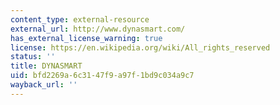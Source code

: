 ```yaml
---
content_type: external-resource
external_url: http://www.dynasmart.com/
has_external_license_warning: true
license: https://en.wikipedia.org/wiki/All_rights_reserved
status: ''
title: DYNASMART
uid: bfd2269a-6c31-47f9-a97f-1bd9c034a9c7
wayback_url: ''
---
```

